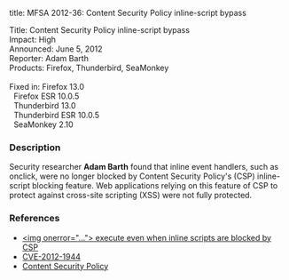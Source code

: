 title: MFSA 2012-36: Content Security Policy inline-script bypass

<p>
<span class="label">Title:</span>      Content Security Policy inline-script bypass<br/>
<span class="label">Impact:</span>     High<br/>
<span class="label">Announced:</span>  June 5, 2012<br/>
<span class="label">Reporter:</span>   Adam Barth<br/>
<span class="label">Products:</span>   Firefox, Thunderbird, SeaMonkey<br/>
<br/>
<span class="label">Fixed in:</span>   Firefox 13.0<br/>
<span class="label">&#160;</span>      Firefox ESR 10.0.5<br/>
<span class="label">&#160;</span>      Thunderbird 13.0<br/>
<span class="label">&#160;</span>      Thunderbird ESR 10.0.5<br/>
<span class="label">&#160;</span>      SeaMonkey 2.10<br/>
</p>


<h3>Description</h3>

<p>Security researcher <strong>Adam Barth</strong> found that inline event handlers, such as onclick, were no longer blocked by Content Security
Policy's (CSP) inline-script blocking feature. Web applications relying on this feature of CSP to protect against cross-site scripting (XSS) were not fully protected.
</p>


<h3>References</h3>

<ul>
  <li><a href="https://bugzilla.mozilla.org/show_bug.cgi?id=751422">
       &lt;img onerror="..."&gt; execute even when inline scripts are blocked by
CSP</a></li>
  <li><a href="http://cve.mitre.org/cgi-bin/cvename.cgi?name=CVE-2012-1944" class="ex-ref">CVE-2012-1944</a></li>
  <li><a href="http://www.w3.org/TR/CSP/" class="ex-ref">Content Security Policy</a></li>
         
</ul>



